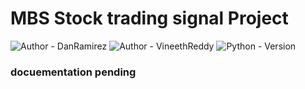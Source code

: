 # MBS Stock trading signal Project
![Author - DanRamirez](https://img.shields.io/badge/Author-DanRamirez-2ea44f?style=for-the-badge)
![Author - VineethReddy](https://img.shields.io/badge/Author-VineethReddy-2ea44f?style=for-the-badge) <!-- Second Author Badge -->
![Python - Version][PYTHON-url]


### docuementation pending

<!-- MARKDOWN LINKS & IMAGES -->
<!-- https://www.markdownguide.org/basic-syntax/#reference-style-links -->
[linkedin-shield]: https://img.shields.io/badge/-LinkedIn-black.svg?style=for-the-badge&logo=linkedin&colorB=555
[linkedin-url]: https://linkedin.com/in/danramirezjr
[PYTHON-url]: https://img.shields.io/badge/PYTHON-3.11-red?style=for-the-badge&logo=python&logoColor=white
